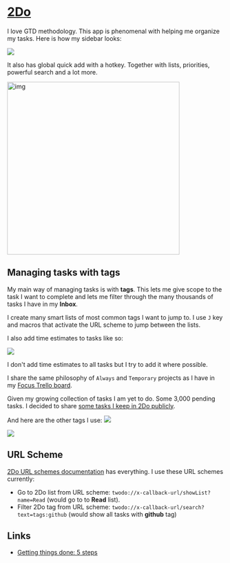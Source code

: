 # [2Do](https://www.2doapp.com/)
I love GTD methodology. This app is phenomenal with helping me organize my tasks. Here is how my sidebar looks:

![](https://i.imgur.com/ZrFh5QF.png)

It also has global quick add with a hotkey. Together with lists, priorities, powerful search and a lot more.

<img src="https://i.imgur.com/UPdjh6N.png" width="400" alt="img">

## Managing tasks with tags
My main way of managing tasks is with __tags__. This lets me give scope to the task I want to complete and lets me filter through the many thousands of tasks I have in my __Inbox__.

I create many smart lists of most common tags I want to jump to. I use `J` key and macros that activate the URL scheme to jump between the lists.

I also add time estimates to tasks like so:

![](https://i.imgur.com/9jh9RST.png)

I don't add time estimates to all tasks but I try to add it where possible.

I share the same philosophy of `Always` and `Temporary` projects as I have in my [Focus Trello board](../../focusing/focusing.md).

Given my growing collection of tasks I am yet to do. Some 3,000 pending tasks. I decided to share [some tasks I keep in 2Do publicly](../../other/2do-tasks.md).

And here are the other tags I use:
![](https://i.imgur.com/pH5spNb.png)

![](https://i.imgur.com/2GEskG2.png)

## URL Scheme
[2Do URL schemes documentation](https://www.2doapp.com/kb/article/url-schemes.html) has everything. I use these URL schemes currently:
- Go to 2Do list from URL scheme: `twodo://x-callback-url/showList?name=Read` (would go to to __Read__ list).
- Filter 2Do tag from URL scheme: `twodo://x-callback-url/search?text=tags:github` (would show all tasks with __github__ tag)

## Links
- [Getting things done: 5 steps](http://gettingthingsdone.com/fivesteps/)
